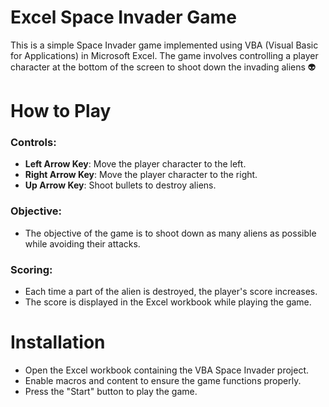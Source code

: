 # Excel Space Invader Game
This is a simple Space Invader game implemented using VBA (Visual Basic for Applications) in Microsoft Excel. 
The game involves controlling a player character at the bottom of the screen to shoot down the invading aliens 👽
# How to Play
### Controls:
  * **Left Arrow Key**: Move the player character to the left.
  * **Right Arrow Key**: Move the player character to the right.
  * **Up Arrow Key**: Shoot bullets to destroy aliens.
### Objective:
  * The objective of the game is to shoot down as many aliens as possible while avoiding their attacks.
### Scoring:
  * Each time a part of the alien is destroyed, the player's score increases.
  * The score is displayed in the Excel workbook while playing the game.

# Installation
* Open the Excel workbook containing the VBA Space Invader project.
* Enable macros and content to ensure the game functions properly.
* Press the "Start" button to play the game.
